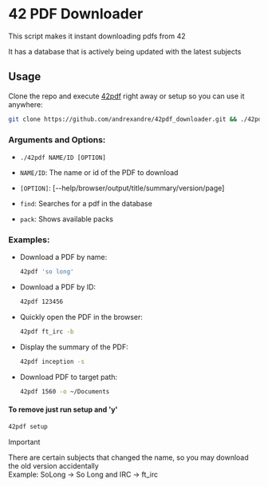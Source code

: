 # 42 PDF Downloader

This script makes it instant downloading pdfs from 42

It has a database that is actively being updated with the latest subjects

## Usage

Clone the repo and execute [42pdf](https://github.com/andrexandre/42pdf_downloader/blob/main/42pdf) right away or setup so you can use it anywhere:
```bash
git clone https://github.com/andrexandre/42pdf_downloader.git && ./42pdf_downloader/42pdf setup
```

### Arguments and Options:
- `./42pdf NAME/ID [OPTION]`

- `NAME/ID`: The name or id of the PDF to download

- `[OPTION]`: [--help/browser/output/title/summary/version/page]

- `find`: Searches for a pdf in the database

- `pack`: Shows available packs

### Examples:
- Download a PDF by name:
  ```bash
  42pdf 'so long'
  ```
- Download a PDF by ID:
  ```bash
  42pdf 123456
  ```
- Quickly open the PDF in the browser:
  ```bash
  42pdf ft_irc -b
  ```
- Display the summary of the PDF:
  ```bash
  42pdf inception -s
  ```
- Download PDF to target path:
  ```bash
  42pdf 1560 -o ~/Documents
  ```

#### To remove just run setup and 'y'
```bash
42pdf setup
```

> [!IMPORTANT]
> There are certain subjects that changed the name, so you may download the old version accidentally\
> Example: SoLong -> So Long and IRC -> ft_irc

